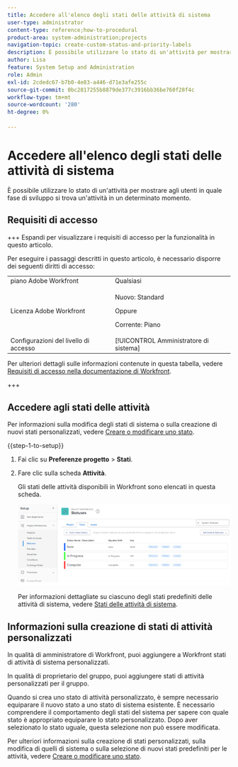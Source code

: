 ```yaml
---
title: Accedere all'elenco degli stati delle attività di sistema
user-type: administrator
content-type: reference;how-to-procedural
product-area: system-administration;projects
navigation-topic: create-custom-status-and-priority-labels
description: È possibile utilizzare lo stato di un'attività per mostrare agli utenti in quale fase di sviluppo si trova un'attività in un determinato momento.
author: Lisa
feature: System Setup and Administration
role: Admin
exl-id: 2cdedc67-b7b0-4e83-a446-d71e3afe255c
source-git-commit: 0bc2817255b8879de377c3916bb36be760f28f4c
workflow-type: tm+mt
source-wordcount: '280'
ht-degree: 0%

---
```


# Accedere all&#39;elenco degli stati delle attività di sistema

È possibile utilizzare lo stato di un&#39;attività per mostrare agli utenti in quale fase di sviluppo si trova un&#39;attività in un determinato momento.

## Requisiti di accesso

+++ Espandi per visualizzare i requisiti di accesso per la funzionalità in questo articolo.

Per eseguire i passaggi descritti in questo articolo, è necessario disporre dei seguenti diritti di accesso:

<table style="table-layout:auto"> 
 <col> 
 <col> 
 <tbody> 
  <tr> 
   <td role="rowheader">piano Adobe Workfront</td> 
   <td>Qualsiasi</td> 
  </tr> 
  <tr> 
  <tr> 
   <td role="rowheader">Licenza Adobe Workfront</td> 
   <td><p>Nuovo: Standard</p>
       <p>Oppure</p>
       <p>Corrente: Piano</p></td>
  </tr> 
  </tr> 
  <tr> 
   <td role="rowheader">Configurazioni del livello di accesso</td> 
   <td>[!UICONTROL Amministratore di sistema]</td>
  </tr> 
 </tbody> 
</table>

Per ulteriori dettagli sulle informazioni contenute in questa tabella, vedere [Requisiti di accesso nella documentazione di Workfront](/help/quicksilver/administration-and-setup/add-users/access-levels-and-object-permissions/access-level-requirements-in-documentation.md).

+++

## Accedere agli stati delle attività

Per informazioni sulla modifica degli stati di sistema o sulla creazione di nuovi stati personalizzati, vedere [Creare o modificare uno stato](../../../administration-and-setup/customize-workfront/creating-custom-status-and-priority-labels/create-or-edit-a-status.md).

{{step-1-to-setup}}

1. Fai clic su **Preferenze progetto** > **Stati**.

1. Fare clic sulla scheda **Attività**.

   Gli stati delle attività disponibili in Workfront sono elencati in questa scheda.

   ![](assets/task-status.png)

   Per informazioni dettagliate su ciascuno degli stati predefiniti delle attività di sistema, vedere [Stati delle attività di sistema](../../../administration-and-setup/customize-workfront/creating-custom-status-and-priority-labels/system-task-statuses.md).

## Informazioni sulla creazione di stati di attività personalizzati

In qualità di amministratore di Workfront, puoi aggiungere a Workfront stati di attività di sistema personalizzati.

In qualità di proprietario del gruppo, puoi aggiungere stati di attività personalizzati per il gruppo.

Quando si crea uno stato di attività personalizzato, è sempre necessario equiparare il nuovo stato a uno stato di sistema esistente. È necessario comprendere il comportamento degli stati del sistema per sapere con quale stato è appropriato equiparare lo stato personalizzato. Dopo aver selezionato lo stato uguale, questa selezione non può essere modificata.

Per ulteriori informazioni sulla creazione di stati personalizzati, sulla modifica di quelli di sistema o sulla selezione di nuovi stati predefiniti per le attività, vedere [Creare o modificare uno stato](../../../administration-and-setup/customize-workfront/creating-custom-status-and-priority-labels/create-or-edit-a-status.md).
